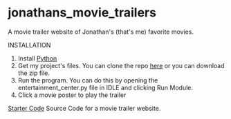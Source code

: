 # jonathans_movie_trailers
A movie trailer website of Jonathan's (that's me) favorite movies.

INSTALLATION

1. Install [Python](https://www.python.org/)
2. Get my project's files. You can clone the repo [here](https://github.com/JonnyKarate/jonathans_movie_trailers)
   or you can download the zip file.   
3. Run the program. You can do this by opening the entertainment_center.py file in IDLE and clicking Run Module.
4. Click a movie poster to play the trailer

[Starter Code](https://github.com/udacity/ud036_StarterCode)
Source Code for a movie trailer website.
